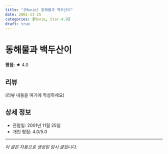 ```yaml
---
title: "[Movie] 동해물과 백두산이"
date: 2001-11-25
categories: [Movie, Star-4.0]
draft: true
---
```


# 동해물과 백두산이

**평점:** ★ 4.0

## 리뷰

(리뷰 내용을 여기에 작성하세요)

## 상세 정보

- 관람일: 2001년 11월 25일
- 개인 평점: 4.0/5.0

---

*이 글은 자동으로 생성된 임시 글입니다.*

